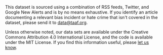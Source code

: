 This dataset is sourced using a combination of RSS feeds, Twitter, and Google New Alerts and is by no means exhaustive. If you identify an article documenting a relevant bias incident or hate crime that isn't covered in the dataset, please send it to data@taaf.org.

Unless otherwise noted, our data sets are available under the Creative Commons Attribution 4.0 International License, and the code is available under the MIT License. If you find this information useful, please [let us know](mailto:data@taaf.org).
